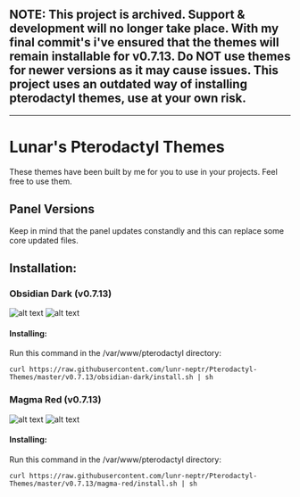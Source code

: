 ## NOTE: This project is archived. Support & development will no longer take place. With my final commit's i've ensured that the themes will remain installable for v0.7.13. Do NOT use themes for newer versions as it may cause issues. This project uses an outdated way of installing pterodactyl themes, use at your own risk. 

----------------------------------------------------------------------------------------------

# Lunar's Pterodactyl Themes
These themes have been built by me for you to use in your projects. Feel free to use them.

## Panel Versions
Keep in mind that the panel updates constandly and this can replace some core updated files.

## Installation:
### Obsidian Dark (v0.7.13)
![alt text](https://i.gyazo.com/797a3137b89b534a5d552a52f1995dcb.png)
![alt text](https://i.gyazo.com/1684281fe8a62adc1b3db6cc3f3c78e2.png)

#### Installing:
Run this command in the /var/www/pterodactyl directory:

```
curl https://raw.githubusercontent.com/lunr-neptr/Pterodactyl-Themes/master/v0.7.13/obsidian-dark/install.sh | sh
```

### Magma Red (v0.7.13)
![alt text](https://i.gyazo.com/8884b9f6e8771df5c3dfbb33174d3b75.png)
![alt text](https://i.gyazo.com/d1ec18d5c551b3915bd44fc8fb911383.png)

#### Installing:
Run this command in the /var/www/pterodactyl directory:
```
curl https://raw.githubusercontent.com/lunr-neptr/Pterodactyl-Themes/master/v0.7.13/magma-red/install.sh | sh
```
